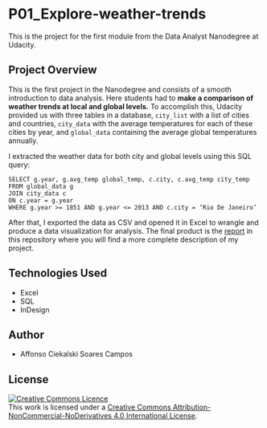 # P01_Explore-weather-trends
This is the project for the first module from the Data Analyst Nanodegree at Udacity.

## Project Overview
This is the first project in the Nanodegree and consists of a smooth introduction 
to data analysis. Here students had to **make a comparison of weather trends at 
local and global levels.** To accomplish this, Udacity provided us with three tables 
in a database, `city_list` with a list of cities and countries, `city_data` with 
the average temperatures for each of these cities by year, and `global_data` 
containing the average global temperatures annually.

I extracted the weather data for both city and global levels using this SQL query:
```
SELECT g.year, g.avg_temp global_temp, c.city, c.avg_temp city_temp
FROM global_data g
JOIN city_data c
ON c.year = g.year
WHERE g.year >= 1851 AND g.year <= 2013 AND c.city = ‘Rio De Janeiro’
```
After that, I exported the data as CSV and opened it in Excel to wrangle and produce 
a data visualization for analysis. The final product is the [report](https://github.com/affonsociekalski/P01_Explore-weather-trends/blob/main/Report_project-1.pdf) in this repository where you will find a more complete description of my project.

## Technologies Used
* Excel
* SQL
* InDesign

## Author
* Affonso Ciekalski Soares Campos

## License
<a rel="license" href="http://creativecommons.org/licenses/by-nc-nd/4.0/"><img alt="Creative Commons Licence" style="border-width:0" src="https://i.creativecommons.org/l/by-nc-nd/4.0/88x31.png" /></a><br />This work is licensed under a <a rel="license" href="http://creativecommons.org/licenses/by-nc-nd/4.0/">Creative Commons Attribution-NonCommercial-NoDerivatives 4.0 International License</a>.
 
